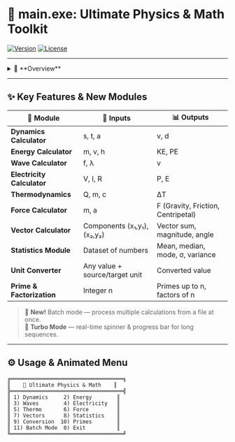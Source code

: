 # 🚀 **main.exe: Ultimate Physics & Math Toolkit**  

[![Version](https://img.shields.io/badge/Version-2.0.0-purple)]() [![License](https://img.shields.io/badge/License-MIT-blue)]()

---

<details>
<summary>🔎 **Overview**</summary>

**main.exe** is a **Windows console application** (~200 KB) offering a comprehensive, menu-driven suite of **physics and math calculators**—now with new modules for statistics, vectors, and unit conversions! Perfect for students, educators, engineers, and hobbyists.  

- 🏷️ **Built with**: C++ (modern standards)  
- 📂 **Sections**: `.text`, `.data`, `.rdata`, `.idata`, `.reloc`  
- 📅 **Last Modified**: 2025-05-04 06:53:15  
- 🎨 **UI Effects**: Animated ASCII banners, loading spinners, progress bars  

</details>

---

## ✨ **Key Features & New Modules**  

| 🧮 Module                   | 🔢 Inputs                              | 📊 Outputs                     |
|-----------------------------|----------------------------------------|--------------------------------|
| **Dynamics Calculator**     | s, t, a                                 | v, d                           |
| **Energy Calculator**       | m, v, h                                 | KE, PE                         |
| **Wave Calculator**         | f, λ                                    | v                              |
| **Electricity Calculator**  | V, I, R                                 | P, E                           |
| **Thermodynamics**          | Q, m, c                                 | ΔT                             |
| **Force Calculator**        | m, a                                    | F (Gravity, Friction, Centripetal) |
| **Vector Calculator**       | Components (x₁,y₁), (x₂,y₂)             | Vector sum, magnitude, angle   |
| **Statistics Module**       | Dataset of numbers                      | Mean, median, mode, σ, variance|
| **Unit Converter**          | Any value + source/target unit          | Converted value                |
| **Prime & Factorization**   | Integer n                               | Primes up to n, factors of n   |

> 🎉 **New!** Batch mode — process multiple calculations from a file at once.  
> 🚀 **Turbo Mode** — real-time spinner & progress bar for long sequences.

---

## ⚙️ **Usage & Animated Menu**  

```text
╔════════════════════════════════════╗
║    🚀 Ultimate Physics & Math    ║
╠════════════════════════════════════╣
║ 1) Dynamics     2) Energy        ║
║ 3) Waves        4) Electricity   ║
║ 5) Thermo       6) Force         ║
║ 7) Vectors      8) Statistics    ║
║ 9) Conversion  10) Primes        ║
║ 11) Batch Mode  0) Exit          ║
╚════════════════════════════════════╝
